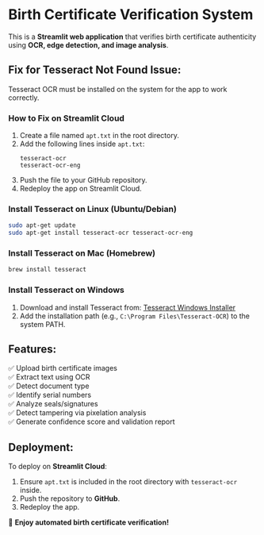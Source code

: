 # Birth Certificate Verification System

This is a **Streamlit web application** that verifies birth certificate authenticity using **OCR, edge detection, and image analysis**.

## Fix for Tesseract Not Found Issue:
Tesseract OCR must be installed on the system for the app to work correctly.

### How to Fix on **Streamlit Cloud**
1. Create a file named `apt.txt` in the root directory.
2. Add the following lines inside `apt.txt`:
   ```
   tesseract-ocr
   tesseract-ocr-eng
   ```
3. Push the file to your GitHub repository.
4. Redeploy the app on Streamlit Cloud.

### Install Tesseract on **Linux (Ubuntu/Debian)**
```sh
sudo apt-get update
sudo apt-get install tesseract-ocr tesseract-ocr-eng
```

### Install Tesseract on **Mac (Homebrew)**
```sh
brew install tesseract
```

### Install Tesseract on **Windows**
1. Download and install Tesseract from: [Tesseract Windows Installer](https://github.com/UB-Mannheim/tesseract/wiki)
2. Add the installation path (e.g., `C:\Program Files\Tesseract-OCR`) to the system PATH.

## Features:
✅ Upload birth certificate images  
✅ Extract text using OCR  
✅ Detect document type  
✅ Identify serial numbers  
✅ Analyze seals/signatures  
✅ Detect tampering via pixelation analysis  
✅ Generate confidence score and validation report  

## Deployment:
To deploy on **Streamlit Cloud**:
1. Ensure `apt.txt` is included in the root directory with `tesseract-ocr` inside.
2. Push the repository to **GitHub**.
3. Redeploy the app.

🚀 **Enjoy automated birth certificate verification!**
